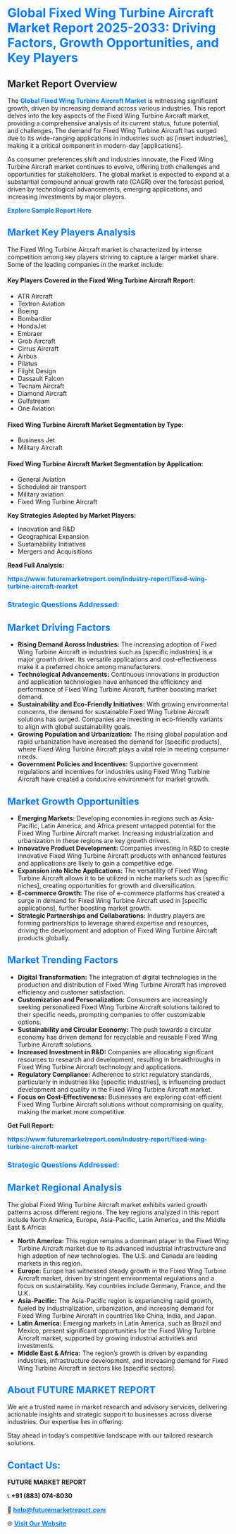 <h1 style="color: #007BFF;">Global Fixed Wing Turbine Aircraft Market Report 2025-2033: Driving Factors, Growth Opportunities, and Key Players</h1>

<section id="overview">
<h2>Market Report Overview</h2>
<p>The <a href="https://www.futuremarketreport.com/industry-report/fixed-wing-turbine-aircraft-market" style="color: #007BFF; text-decoration: none;"><strong>Global Fixed Wing Turbine Aircraft Market</strong></a> is witnessing significant growth, driven by increasing demand across various industries. This report delves into the key aspects of the Fixed Wing Turbine Aircraft market, providing a comprehensive analysis of its current status, future potential, and challenges. The demand for Fixed Wing Turbine Aircraft has surged due to its wide-ranging applications in industries such as [insert industries], making it a critical component in modern-day [applications].</p>
<p>As consumer preferences shift and industries innovate, the Fixed Wing Turbine Aircraft market continues to evolve, offering both challenges and opportunities for stakeholders. The global market is expected to expand at a substantial compound annual growth rate (CAGR) over the forecast period, driven by technological advancements, emerging applications, and increasing investments by major players.</p>
</section>

<section id="overview">
<p><a href="https://www.futuremarketreport.com/request-sample/reportId=126062" style="color: #007BFF; text-decoration: none;"><strong>Explore Sample Report Here</strong></a></p>
</section>

<section id="key-players">
<h2 style="color: #007BFF;">Market Key Players Analysis</h2>
<p>The Fixed Wing Turbine Aircraft market is characterized by intense competition among key players striving to capture a larger market share. Some of the leading companies in the market include:</p>
<h4>Key Players Covered in the Fixed Wing Turbine Aircraft Report:</h4>
<ul><li>ATR Aircraft</li><li>Textron Aviation</li><li>Boeing</li><li>Bombardier</li><li>HondaJet</li><li>Embraer</li><li>Grob Aircraft</li><li>Cirrus Aircraft</li><li>Airbus</li><li>Pilatus</li><li>Flight Design</li><li>Dassault Falcon</li><li>Tecnam Aircraft</li><li>Diamond Aircraft</li><li>Gulfstream</li><li>One Aviation</li></ul>
<h4>Fixed Wing Turbine Aircraft Market Segmentation by Type:</h4>
<ul><li>Business Jet</li><li>Military Aircraft</li></ul>

<h4>Fixed Wing Turbine Aircraft Market Segmentation by Application:</h4>
<ul><li>General Aviation</li><li>Scheduled air transport</li><li>Military aviation</li><li>Fixed Wing Turbine Aircraft</li></ul>
<p><strong>Key Strategies Adopted by Market Players:</strong></p>
<ul>
<li>Innovation and R&D</li>
<li>Geographical Expansion</li>
<li>Sustainability Initiatives</li>
<li>Mergers and Acquisitions</li>
</ul>
</section>

<section>
<p><strong>Read Full Analysis: </strong></p><a href="https://www.futuremarketreport.com/industry-report/fixed-wing-turbine-aircraft-market" style="color: #007BFF; text-decoration: none;"><strong>https://www.futuremarketreport.com/industry-report/fixed-wing-turbine-aircraft-market</strong></a>
<h3 style="color: #007BFF;">Strategic Questions Addressed:</h3>
</section>

<section id="driving-factors">
<h2 style="color: #007BFF;">Market Driving Factors</h2>
<ul>
<li><strong>Rising Demand Across Industries:</strong> The increasing adoption of Fixed Wing Turbine Aircraft in industries such as [specific industries] is a major growth driver. Its versatile applications and cost-effectiveness make it a preferred choice among manufacturers.</li>
<li><strong>Technological Advancements:</strong> Continuous innovations in production and application technologies have enhanced the efficiency and performance of Fixed Wing Turbine Aircraft, further boosting market demand.</li>
<li><strong>Sustainability and Eco-Friendly Initiatives:</strong> With growing environmental concerns, the demand for sustainable Fixed Wing Turbine Aircraft solutions has surged. Companies are investing in eco-friendly variants to align with global sustainability goals.</li>
<li><strong>Growing Population and Urbanization:</strong> The rising global population and rapid urbanization have increased the demand for [specific products], where Fixed Wing Turbine Aircraft plays a vital role in meeting consumer needs.</li>
<li><strong>Government Policies and Incentives:</strong> Supportive government regulations and incentives for industries using Fixed Wing Turbine Aircraft have created a conducive environment for market growth.</li>
</ul>
</section>

<section id="growth-opportunities">
<h2 style="color: #007BFF;">Market Growth Opportunities</h2>
<ul>
<li><strong>Emerging Markets:</strong> Developing economies in regions such as Asia-Pacific, Latin America, and Africa present untapped potential for the Fixed Wing Turbine Aircraft market. Increasing industrialization and urbanization in these regions are key growth drivers.</li>
<li><strong>Innovative Product Development:</strong> Companies investing in R&D to create innovative Fixed Wing Turbine Aircraft products with enhanced features and applications are likely to gain a competitive edge.</li>
<li><strong>Expansion into Niche Applications:</strong> The versatility of Fixed Wing Turbine Aircraft allows it to be utilized in niche markets such as [specific niches], creating opportunities for growth and diversification.</li>
<li><strong>E-commerce Growth:</strong> The rise of e-commerce platforms has created a surge in demand for Fixed Wing Turbine Aircraft used in [specific applications], further boosting market growth.</li>
<li><strong>Strategic Partnerships and Collaborations:</strong> Industry players are forming partnerships to leverage shared expertise and resources, driving the development and adoption of Fixed Wing Turbine Aircraft products globally.</li>
</ul>
</section>

<section id="trending-factors">
<h2 style="color: #007BFF;">Market Trending Factors</h2>
<ul>
<li><strong>Digital Transformation:</strong> The integration of digital technologies in the production and distribution of Fixed Wing Turbine Aircraft has improved efficiency and customer satisfaction.</li>
<li><strong>Customization and Personalization:</strong> Consumers are increasingly seeking personalized Fixed Wing Turbine Aircraft solutions tailored to their specific needs, prompting companies to offer customizable options.</li>
<li><strong>Sustainability and Circular Economy:</strong> The push towards a circular economy has driven demand for recyclable and reusable Fixed Wing Turbine Aircraft solutions.</li>
<li><strong>Increased Investment in R&D:</strong> Companies are allocating significant resources to research and development, resulting in breakthroughs in Fixed Wing Turbine Aircraft technology and applications.</li>
<li><strong>Regulatory Compliance:</strong> Adherence to strict regulatory standards, particularly in industries like [specific industries], is influencing product development and quality in the Fixed Wing Turbine Aircraft market.</li>
<li><strong>Focus on Cost-Effectiveness:</strong> Businesses are exploring cost-efficient Fixed Wing Turbine Aircraft solutions without compromising on quality, making the market more competitive.</li>
</ul>
</section>

<section>
<p><strong>Get Full Report: </strong></p><a href="https://www.futuremarketreport.com/industry-report/fixed-wing-turbine-aircraft-market" style="color: #007BFF; text-decoration: none;"><strong>https://www.futuremarketreport.com/industry-report/fixed-wing-turbine-aircraft-market</strong></a>
<h3 style="color: #007BFF;">Strategic Questions Addressed:</h3>
</section>


<section id="regional-analysis">
<h2 style="color: #007BFF;">Market Regional Analysis</h2>
<p>The global Fixed Wing Turbine Aircraft market exhibits varied growth patterns across different regions. The key regions analyzed in this report include North America, Europe, Asia-Pacific, Latin America, and the Middle East & Africa:</p>
<ul>
<li><strong>North America:</strong> This region remains a dominant player in the Fixed Wing Turbine Aircraft market due to its advanced industrial infrastructure and high adoption of new technologies. The U.S. and Canada are leading markets in this region.</li>
<li><strong>Europe:</strong> Europe has witnessed steady growth in the Fixed Wing Turbine Aircraft market, driven by stringent environmental regulations and a focus on sustainability. Key countries include Germany, France, and the U.K.</li>
<li><strong>Asia-Pacific:</strong> The Asia-Pacific region is experiencing rapid growth, fueled by industrialization, urbanization, and increasing demand for Fixed Wing Turbine Aircraft in countries like China, India, and Japan.</li>
<li><strong>Latin America:</strong> Emerging markets in Latin America, such as Brazil and Mexico, present significant opportunities for the Fixed Wing Turbine Aircraft market, supported by growing industrial activities and investments.</li>
<li><strong>Middle East & Africa:</strong> The region’s growth is driven by expanding industries, infrastructure development, and increasing demand for Fixed Wing Turbine Aircraft in sectors like [specific sectors].</li>
</ul>
</section>

<footer>
<h2 style="color: #007BFF;">About FUTURE MARKET REPORT</h2>
<p>We are a trusted name in market research and advisory services, delivering actionable insights and strategic support to businesses across diverse industries. Our expertise lies in offering:</p>

<p>Stay ahead in today’s competitive landscape with our tailored research solutions.</p>

<h2 style="color: #007BFF;">Contact Us:</h2>
<p><strong>FUTURE MARKET REPORT</strong></p>
<p>📞 <strong>+91 (883) 074-8030</strong></p>
<p>📧 <strong><a href="mailto:help@futuremarketreport.com" style="color: #007BFF;">help@futuremarketreport.com</a></strong></p>
<p>🌐 <strong><a href="https://www.futuremarketreport.com/" style="color: #007BFF;">Visit Our Website</a></strong></p>
</footer>